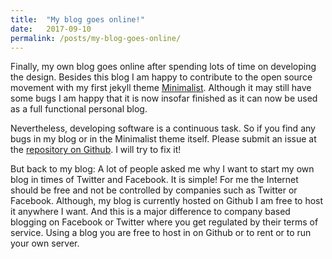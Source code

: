```yaml
---
title:  "My blog goes online!"
date:   2017-09-10
permalink: /posts/my-blog-goes-online/
---
```


Finally, my own blog goes online after spending lots of time on developing the
design. Besides this blog I am happy to contribute to the open source movement
with my first jekyll theme
[Minimalist](https://github.com/Trybnetic/minimalist/). Although it may still
have some bugs I am happy that it is now insofar finished as it can now be used
as a full functional personal blog.

Nevertheless, developing software is a continuous task. So if you find any bugs
in my blog or in the Minimalist theme itself. Please submit an issue at the
[repository on Github](https://github.com/Trybnetic/minimalist/issues/). I will
try to fix it!

But back to my blog: A lot of people asked me why I want to start my own blog in
 times of Twitter and Facebook. It is simple! For me the Internet should be free
 and not be controlled by companies such as Twitter or Facebook. Although, my
blog is currently hosted on Github I am free to host it anywhere I want. And
this is a major difference to company based blogging on Facebook or Twitter
where you get regulated by their terms of service. Using a blog you are free
to host in on Github or to rent or to run your own server.
